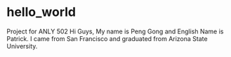# hello_world
Project for ANLY 502
Hi Guys,
My name is Peng Gong and English Name is Patrick. I came from San Francisco and graduated from Arizona State University.
